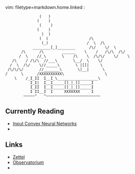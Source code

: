 vim: filetype=markdown.home.linked :

				   (   )
				  (    )
				   (    )
				  (    )
				    )  )
				   (  (                  /\
				    (_)                 /  \  /\
			    ________[_]________      /\/    \/  \
		   /\      /\        ______    \    /   /\/\  /\/
		  /  \    //_\       \    /\    \  /\/\/    \/    \
	   /\    / /\/\  //___\       \__/  \    \/
	  /  \  /\/    \//_____\       \ |[]|     \
	 /\/\/\/       //_______\       \|__|      \
	/      \      /XXXXXXXXXX\                  \
		\    /_I_II  I__I_\__________________\
		       I_I|  I__I_____[]_|_[]_____I
		       I_II  I__I_____[]_|_[]_____I
		       I II__I  I     XXXXXXX     I
		    ~~~~~"   "~~~~~~~~~~~~~~~~~~~~~~~~

 ## Currently Reading

 - [Input Convex Neural Networks]($P/stash/convex-neural-networks.md)
 - 

 ## Links

 - [Zettel](zettel.md)
 - [Observatorium](observatorium.md)
 - 

